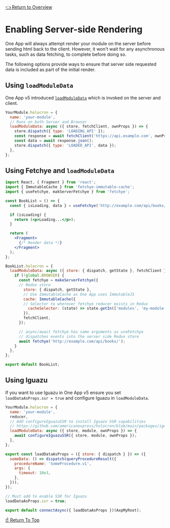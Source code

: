 <!--ONE-DOCS-HIDE start-->
[👈 Return to Overview](./README.md)
<!--ONE-DOCS-HIDE end-->

# Enabling Server-side Rendering

One App will always attempt render your module on the server before sending html back to the client. However, it won't wait for any asynchronous tasks, such as data fetching, to complete before doing so.

The following options provide ways to ensure that server side requested data is included as part of the initial render.

## Using `loadModuleData`

One App v5 introduced [`loadModuleData`](https://one-amex-docs.americanexpress.com/en-us/one-app/api/modules/loading-data) which is invoked on the server and client.

```jsx
YourModule.holocron = {
  name: 'your-module',
  // Runs on both Server and Browser
  loadModuleData: async ({ store, fetchClient, ownProps }) => {
    store.dispatch({ type: 'LOADING_API' });
    const response = await fetchClient('https://api.example.com', ownProps.options);
    const data = await response.json();
    store.dispatch({ type: 'LOADED_API', data });
  },
};
```

## Using Fetchye and `loadModuleData`

```jsx
import React, { Fragment } from 'react';
import { ImmutableCache } from 'fetchye-immutable-cache';
import { useFetchye, makServerFetchye } from 'fetchye';

const BookList = () => {
  const { isLoading, data } = useFetchye('http://example.com/api/books/');

  if (isLoading) {
    return (<p>Loading...</p>);
  }

  return (
    <Fragment>
      {/* Render data */}
    </Fragment>
  );
};

BookList.holocron = {
  loadModuleData: async ({ store: { dispatch, getState }, fetchClient }) => {
    if (!global.BROWSER) {
      const fetchye = makeServerFetchye({
      // Redux store
        store: { dispatch, getState },
        // Use ImmutableCache as One App uses ImmutableJS
        cache: ImmutableCache({
        // Selector to wherever fetchye reducer exists in Redux
          cacheSelector: (state) => state.getIn(['modules', 'my-module-root', 'fetchye']),
        }),
        fetchClient,
      });

      // async/await fetchye has same arguments as useFetchye
      // dispatches events into the server side Redux store
      await fetchye('http://example.com/api/books/');
    }
  },
};

export default BookList;
```

## Using Iguazu

If you want to use Iguazu in One App v5 ensure you set `loadDataAsProps.ssr = true` and configure Iguazu in `loadModuleData`.

```jsx
YourModule.holocron = {
  name: 'your-module',
  reducer,
  // Add configureIguazuSSR to install Iguazu SSR capabilities
  // https://github.com/americanexpress/holocron/blob/main/packages/iguazu-holocron/src/configureIguazuSSR.js
  loadModuleData: async ({ store, module, ownProps }) => {
    await configureIguazuSSR({ store, module, ownProps });
  },
};

export const loadDataAsProps = ({ store: { dispatch } }) => ({
  someData: () => dispatch(queryProcedureResult({
    procedureName: 'SomeProcedure.v1',
    args: {
      timeout: 10e3,
    },
  })),
});

// Must add to enable SSR for Iguazu
loadDataAsProps.ssr = true;

export default connectAsync({ loadDataAsProps })(AxpMyRoot);
```

[☝️ Return To Top](#enabling-serverside-rendering)
